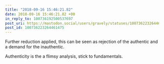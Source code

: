 ```yaml
---
title: "2018-09-16 15:46:21.82"
date: 2018-09-16 15:46:21.82 +00
in_reply_to: 100736192500537697
post_uri: https://mastodon.social/users/gravely/statuses/100736223264461475
post_id: 100736223264461475
---
```

Further reduction applied, this can be seen as rejection of the authentic and a demand for the inauthentic.

Authenticity is the a flimsy analysis, stick to fundamentals.


